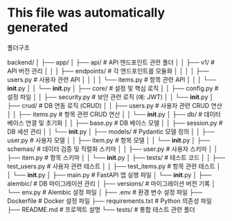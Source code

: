 # This file was automatically generated
폴더구조

backend/
│
├── app/
│   ├── api/                     # API 엔드포인트 관련 폴더
│   │   ├── v1/                  # API 버전 관리
│   │   │   ├── endpoints/       # 각 엔드포인트를 모듈화
│   │   │   │   ├── users.py     # 사용자 관련 API
│   │   │   │   └── items.py     # 항목 관련 API
│   │   │   └── __init__.py
│   │   └── __init__.py
│   ├── core/                    # 설정 및 핵심 로직
│   │   ├── config.py            # 설정 파일
│   │   ├── security.py          # 보안 관련 로직 (예: JWT)
│   │   └── __init__.py
│   ├── crud/                    # DB 연동 로직 (CRUD)
│   │   ├── users.py             # 사용자 관련 CRUD 연산
│   │   ├── items.py             # 항목 관련 CRUD 연산
│   │   └── __init__.py
│   ├── db/                      # 데이터베이스 연결 및 초기화
│   │   ├── base.py              # DB 베이스 모델
│   │   ├── session.py           # DB 세션 관리
│   │   └── __init__.py
│   ├── models/                  # Pydantic 모델 정의
│   │   ├── user.py              # 사용자 모델
│   │   ├── item.py              # 항목 모델
│   │   └── __init__.py
│   ├── schemas/                 # 데이터 검증 및 직렬화 스키마
│   │   ├── user.py              # 사용자 스키마
│   │   ├── item.py              # 항목 스키마
│   │   └── __init__.py
│   ├── tests/                   # 테스트 코드
│   │   ├── test_users.py        # 사용자 관련 테스트
│   │   ├── test_items.py        # 항목 관련 테스트
│   │   └── __init__.py
│   ├── main.py                  # FastAPI 앱 실행 파일
│   └── __init__.py
│
├── alembic/                     # DB 마이그레이션 관리
│   ├── versions/                # 마이그레이션 버전 기록
│   └── env.py                   # Alembic 설정 파일
│
├── .env                         # 환경 변수 설정 파일
├── Dockerfile                   # Docker 설정 파일
├── requirements.txt             # Python 의존성 파일
├── README.md                    # 프로젝트 설명
└── tests/                       # 통합 테스트 관련 폴더
